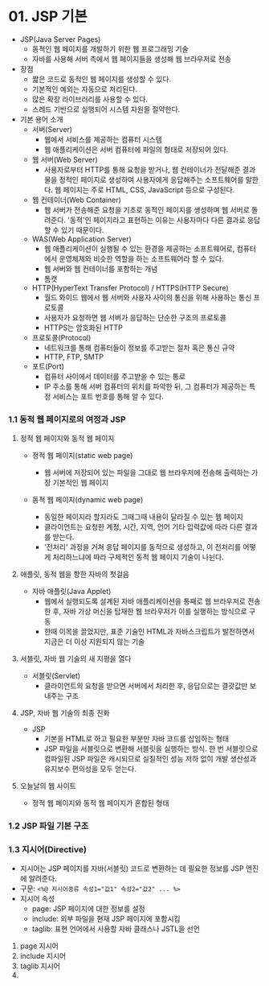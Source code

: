 # 01. JSP 기본

- JSP(Java Server Pages)
  - 동적인 웹 페이지를 개발하기 위한 웹 프로그래밍 기술
  - 자바를 사용해 서버 측에서 웹 페이지들을 생성해 웹 브라우저로 전송
- 장점
  - 짧은 코드로 동적인 웹 페이지를 생성할 수 있다.
  - 기본적인 예외는 자동으로 처리된다.
  - 많은 확장 라이브러리를 사용할 수 있다.
  - 스레드 기반으로 실행되어 시스템 자원을 절약한다.
- 기본 용어 소개
  - 서버(Server)
    - 웹에서 서비스를 제공하는 컴퓨터 시스템
    - 웹 애플리케이션은 서버 컴퓨터에 파일의 형태로 저장되어 있다.
  - 웹 서버(Web Server)
    - 사용자로부터 HTTP를 통해 요청을 받거나, 웹 컨테이너가 전달해준 결과물을 정적인 페이지로 생성하여 사용자에게 응답해주는 소프트웨어를 말한다. 웹 페이지는 주로 HTML, CSS, JavaScript 등으로 구성된다.
  - 웹 컨테이너(Web Container)
    - 웹 서버가 전송해준 요청을 기초로 동적인 페이지를 생성하며 웹 서버로 돌려준다. '동적'인 페이지라고 표현하는 이유는 사용자마다 다른 결과로 응답할 수 있기 때문이다.
  - WAS(Web Application Server)
    - 웹 애플리케이션이 실행될 수 있는 환경을 제공하는 소프트웨어로, 컴퓨터에서 운영체제와 비슷한 역할을 하는 소프트웨어라 할 수 있다.
    - 웹 서버와 웹 컨테이너를 포함하는 개념
    - 톰캣
  - HTTP(HyperText Transfer Protocol) / HTTPS(HTTP Secure)
    - 월드 와이드 웹에서 웹 서버와 사용자 사이의 통신을 위해 사용하는 통신 프로토콜
    - 사용자가 요청하면 웹 서버가 응답하는 단순한 구조의 프로토콜
    -  HTTPS는 암호화된 HTTP
  - 프로토콜(Protocol)
    - 네트워크를 통해 컴퓨터들이 정보를 주고받는 절차 혹은 통신 규약
    - HTTP, FTP, SMTP
  - 포트(Port)
    - 컴퓨터 사이에서 데이터를 주고받을 수 있는 통로
    - IP 주소를 통해 서버 컴퓨터의 위치를 파악한 뒤, 그 컴퓨터가 제공하는 특정 서비스는 포트 번호를 통해 알 수 있다.



### 1.1 동적 웹 페이지로의 여정과 JSP

1. 정적 웹 페이지와 동적 웹 페이지

   - 정적 웹 페이지(static web page)
     - 웹 서버에 저장되어 있는 파일을 그대로 웹 브라우저에 전송해 출력하는 가장 기본적인 웹 페이지

   - 동적 웹 페이지(dynamic web page)
     - 동일한 페이지라 할지라도 그때그때 내용이 달라질 수 있는 웹 페이지
     - 클라이언트는 요청한 계정, 시간, 지역, 언어 기타 입력값에 따라 다른 결과를 받는다.
     - '전처리' 과정을 거쳐 응답 페이지를 동적으로 생성하고, 이 전처리를 어떻게 처리하느냐에 따라 구체적인 동적 웹 페이지 기술이 나뉜다.
2. 애플릿, 동적 웹을 향한 자바의 첫걸음
   - 자바 애플릿(Java Applet)
     - 웹에서 실행되도록 설계된 자바 애플리케이션을 통째로 웹 브라우저로 전송한 후, 자바 가상 머신을 탑재한 웹 브라우저가 이를 실행하는 방식으로 구동
     - 한때 이목을 끌었지만, 표준 기술인 HTML과 자바스크립트가 발전하면서 지금은 더 이상 지원되지 않는 기술
3. 서블릿, 자바 웹 기술의 새 지평을 열다
   - 서블릿(Servlet)
     - 클라이언트의 요청을 받으면 서버에서 처리한 후, 응답으로는 결괏값만 보내주는 구조
4. JSP, 자바 웹 기술의 최종 진화
   - JSP
     - 기본을 HTML로 하고 필요한 부분만 자바 코드를 삽임하는 형태
     - JSP 파일을 서블릿으로 변환해 서블릿을 실행하는 방식. 한 번 서블릿으로 컴파일된 JSP 파일은 캐시되므로 실질적인 성능 저하 없이 개발 생산성과 유지보수 편의성을 모두 얻는다.
5. 오늘날의 웹 사이트
   - 정적 웹 페이지와 동적 웹 페이지가 혼합된 형태



### 1.2 JSP 파일 기본 구조



### 1.3 지시어(Directive)

- 지시어는 JSP 페이지를 자바(서블릿) 코드로 변환하는 데 필요한 정보를 JSP 엔진에 알려준다.
- 구문: `<%@ 지시어종류 속성1="값1" 속성2="값2" ... %>`
- 지시어 속성
  - page: JSP 페이지에 대한 정보를 설정
  - include: 외부 파일을 현재 JSP 페이지에 포함시킴
  - taglib: 표현 언어에서 사용할 자바 클래스나 JSTL을 선언

1. page 지시어
2. include 지시어
3. taglib 지시어
4. 